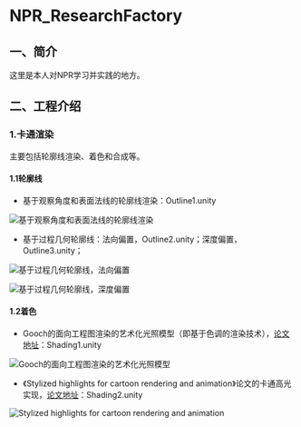 # NPR_ResearchFactory

## 一、简介

这里是本人对NPR学习并实践的地方。

## 二、工程介绍

### 1.卡通渲染

主要包括轮廓线渲染、着色和合成等。

#### 1.1轮廓线

- 基于观察角度和表面法线的轮廓线渲染：Outline1.unity

![基于观察角度和表面法线的轮廓线渲染](https://github.com/hahahuahai/NPR_Researchlab/blob/master/images/Outline1.png)

- 基于过程几何轮廓线：法向偏置，Outline2.unity；深度偏置，Outline3.unity；

![基于过程几何轮廓线，法向偏置](https://github.com/hahahuahai/NPR_Researchlab/blob/master/images/Outline2.png)

![基于过程几何轮廓线，深度偏置](https://github.com/hahahuahai/NPR_Researchlab/blob/master/images/Outline3.png)

#### 1.2着色

- Gooch的面向工程图渲染的艺术化光照模型（即基于色调的渲染技术），[论文地址](https://dl.acm.org/doi/abs/10.1145/280814.280950)：Shading1.unity

![Gooch的面向工程图渲染的艺术化光照模型](https://github.com/hahahuahai/NPR_Researchlab/blob/master/images/Shading1.png)

- 《Stylized highlights for cartoon rendering and animation》论文的卡通高光实现，[论文地址](http://citeseerx.ist.psu.edu/viewdoc/download?doi=10.1.1.218.6114&rep=rep1&type=pdf)：Shading2.unity

![Stylized highlights for cartoon rendering and animation](https://github.com/hahahuahai/NPR_Researchlab/blob/master/images/Shading1.png)
